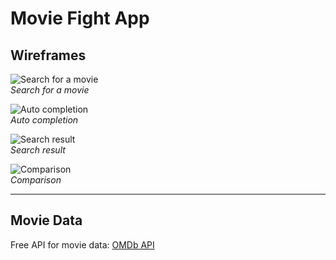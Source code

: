 # Movie Fight App

## Wireframes
![Search for a movie](https://i.ibb.co/KDynt8h/01.png)  
*Search for a movie*
  
![Auto completion](https://i.ibb.co/c8mXBfq/02.png)  
*Auto completion*

![Search result](https://i.ibb.co/6bW8ywM/03.png)  
*Search result*

![Comparison](https://i.ibb.co/TcjzdCC/04.png)  
*Comparison*

---

## Movie Data

Free API for movie data: [OMDb API](http://omdbapi.com/)
